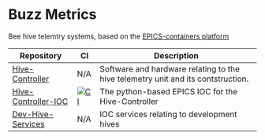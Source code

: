 # Buzz Metrics
Bee hive telemtry systems, based on the [EPICS-containers platform](https://github.com/epics-containers/)

| Repository | CI | Description |
| ---------- | --- | ---------- |
| [Hive-Controller](https://github.com/buzz-metrics/hive-control-unit) | N/A | Software and hardware relating to the hive telemetry unit and its contstruction. |
| [Hive-Controller-IOC](https://github.com/buzz-metrics/hive-controller-ioc) | [![CI](https://github.com/buzz-metrics/hive-controller-ioc/actions/workflows/ci.yml/badge.svg)](https://github.com/buzz-metrics/hive-controller-ioc/actions/workflows/ci.yml) | The python-based EPICS IOC for the Hive-Controller |
| [Dev-Hive-Services](https://github.com/buzz-metrics/dev-hive-services) | N/A | IOC services relating to development hives |

